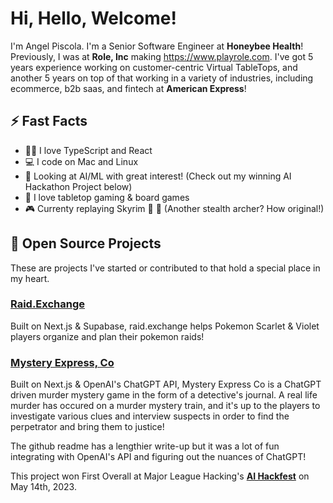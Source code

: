 # Hi, Hello, Welcome!
I'm Angel Piscola. I'm a Senior Software Engineer at **Honeybee Health**! Previously, I was at **Role, Inc** making https://www.playrole.com. I've got 5 years experience working on customer-centric Virtual TableTops, and another 5 years on top of that working in a variety of industries, including ecommerce, b2b saas, and fintech at **American Express**!

## ⚡ Fast Facts
* 👨‍💻 I love TypeScript and React
* 💻 I code on Mac and Linux
* 🔎 Looking at AI/ML with great interest! (Check out my winning AI Hackathon Project below)
* 🎲 I love tabletop gaming & board games
* 🎮 Currenty replaying Skyrim 🥷 🏹 (Another stealth archer? How original!)

## 📁 Open Source Projects
These are projects I've started or contributed to that hold a special place in my heart.

### [Raid.Exchange](https://github.com/Redmega/raid.exchange)
Built on Next.js & Supabase, raid.exchange helps Pokemon Scarlet & Violet players organize and plan their pokemon raids!

### [Mystery Express, Co](https://github.com/Redmega/mystery-express-co)
Built on Next.js & OpenAI's ChatGPT API, Mystery Express Co is a ChatGPT driven murder mystery game in the form of a detective's journal. A real life murder has occured on a murder mystery train, and it's up to the players to investigate various clues and interview suspects in order to find the perpetrator and bring them to justice!

The github readme has a lengthier write-up but it was a lot of fun integrating with OpenAI's API and figuring out the nuances of ChatGPT!

This project won First Overall at Major League Hacking's [**AI Hackfest**](https://ai-hackfest.devpost.com/) on May 14th, 2023.
